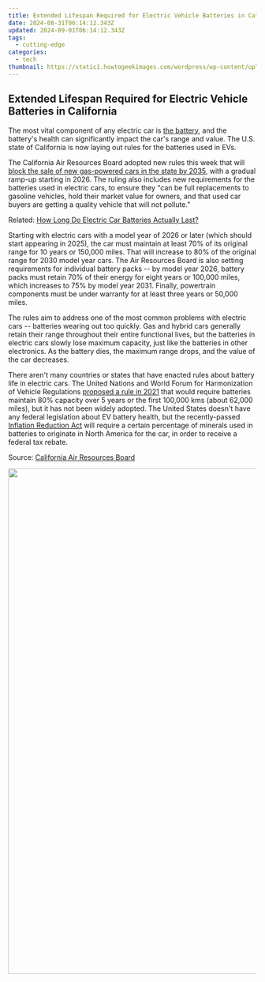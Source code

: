 ```yaml
---
title: Extended Lifespan Required for Electric Vehicle Batteries in California
date: 2024-08-31T06:14:12.343Z
updated: 2024-09-01T06:14:12.343Z
tags:
  - cutting-edge
categories:
  - tech
thumbnail: https://static1.howtogeekimages.com/wordpress/wp-content/uploads/2022/05/Ford-F-150-Lightning-featured-image.jpg
---
```


## Extended Lifespan Required for Electric Vehicle Batteries in California

The most vital component of any electric car is [the battery](https://win-howtos.techidaily.com/bluetooth-connection-issues-how-to-restore-your-mouses-functionality-on-windows-pcs/), and the battery's health can significantly impact the car's range and value. The U.S. state of California is now laying out rules for the batteries used in EVs.

 The California Air Resources Board adopted new rules this week that will [block the sale of new gas-powered cars in the state by 2035](https://article-posts.techidaily.com/new-2024-approved-reddits-golden-threads-a-commendable-collection-top-10/), with a gradual ramp-up starting in 2026\. The ruling also includes new requirements for the batteries used in electric cars, to ensure they "can be full replacements to gasoline vehicles, hold their market value for owners, and that used car buyers are getting a quality vehicle that will not pollute."

Related: [How Long Do Electric Car Batteries Actually Last?](https://win-howtos.techidaily.com/bluetooth-connection-issues-how-to-restore-your-mouses-functionality-on-windows-pcs/) 

 Starting with electric cars with a model year of 2026 or later (which should start appearing in 2025), the car must maintain at least 70% of its original range for 10 years or 150,000 miles. That will increase to 80% of the original range for 2030 model year cars. The Air Resources Board is also setting requirements for individual battery packs -- by model year 2026, battery packs must retain 70% of their energy for eight years or 100,000 miles, which increases to 75% by model year 2031\. Finally, powertrain components must be under warranty for at least three years or 50,000 miles.

 The rules aim to address one of the most common problems with electric cars -- batteries wearing out too quickly. Gas and hybrid cars generally retain their range throughout their entire functional lives, but the batteries in electric cars slowly lose maximum capacity, just like the batteries in other electronics. As the battery dies, the maximum range drops, and the value of the car decreases.

 There aren't many countries or states that have enacted rules about battery life in electric cars. The United Nations and World Forum for Harmonization of Vehicle Regulations [proposed a rule in 2021](https://unece.org/circular-economy/press/major-auto-markets-join-forces-draft-un-legislation-electric-vehicle-battery) that would require batteries maintain 80% capacity over 5 years or the first 100,000 kms (about 62,000 miles), but it has not been widely adopted. The United States doesn't have any federal legislation about EV battery health, but the recently-passed [Inflation Reduction Act](https://www.npr.org/2022/08/22/1118052620/tax-credit-electric-cars-vehicles-tesla-gm-inflation-reduction-act-climate) will require a certain percentage of minerals used in batteries to originate in North America for the car, in order to receive a federal tax rebate.

 Source: [California Air Resources Board](https://ww2.arb.ca.gov/news/california-moves-accelerate-100-new-zero-emission-vehicle-sales-2035)

<ins class="adsbygoogle"
     style="display:block"
     data-ad-format="autorelaxed"
     data-ad-client="ca-pub-7571918770474297"
     data-ad-slot="1223367746"></ins>



<ins class="adsbygoogle"
     style="display:block"
     data-ad-client="ca-pub-7571918770474297"
     data-ad-slot="8358498916"
     data-ad-format="auto"
     data-full-width-responsive="true"></ins>



<!-- affiliate ads begin -->
<a href="https://ephamedtechinc.pxf.io/c/5597632/2097466/26400?prodsku=B700" target="_top" id="2097466"><img src="//a.impactradius-go.com/display-ad/26400-2097466" border="0" alt="" width="2048" height="1024"/></a><img height="0" width="0" src="https://imp.pxf.io/i/5597632/2097466/26400" style="position:absolute;visibility:hidden;" border="0" />
<!-- affiliate ads end -->